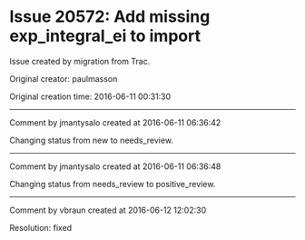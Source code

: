 # Issue 20572: Add missing exp_integral_ei to import

Issue created by migration from Trac.

Original creator: paulmasson

Original creation time: 2016-06-11 00:31:30




---

Comment by jmantysalo created at 2016-06-11 06:36:42

Changing status from new to needs_review.


---

Comment by jmantysalo created at 2016-06-11 06:36:48

Changing status from needs_review to positive_review.


---

Comment by vbraun created at 2016-06-12 12:02:30

Resolution: fixed
